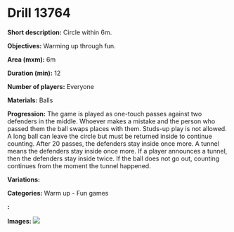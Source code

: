 # Drill 13764

**Short description:**
Circle within 6m.

**Objectives:**
Warming up through fun.

**Area (mxm):**
6m

**Duration (min):**
12

**Number of players:**
Everyone

**Materials:**
Balls

**Progression:**
The game is played as one-touch passes against two defenders in the middle. Whoever makes a mistake and the person who passed them the ball swaps places with them. Studs-up play is not allowed. A long ball can leave the circle but must be returned inside to continue counting. After 20 passes, the defenders stay inside once more. A tunnel means the defenders stay inside once more. If a player announces a tunnel, then the defenders stay inside twice. If the ball does not go out, counting continues from the moment the tunnel happened.

**Variations:**


**Categories:**
Warm up - Fun games

**:**


**Images:**
![](https://www.coachingfutsal.com/TacticsBoard/Thumbnail\fa5635bc-f6b6-46ab-b0c0-f259605593e8.png)

